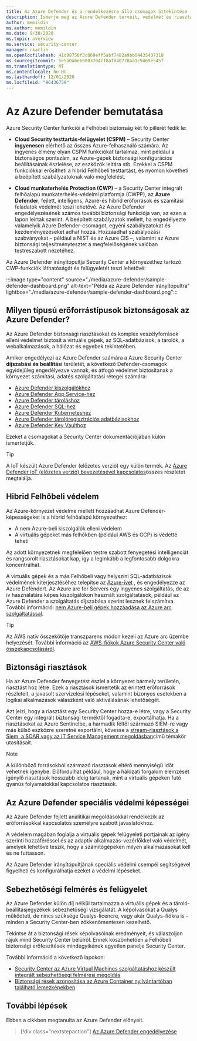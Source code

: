 ```yaml
---
title: Az Azure Defender és a rendelkezésre álló csomagok áttekintése
description: Ismerje meg az Azure Defender terveit, védelmét és riasztásait. Ezután engedélyezze az Azure Defender számára a fokozott biztonságú előfizetéseket.
author: memildin
ms.author: memildin
ms.date: 9/30/2020
ms.topic: overview
ms.service: security-center
manager: rkarlin
ms.openlocfilehash: 41d98750f3c869eff5abf7482a9bb04435407318
ms.sourcegitcommit: 5e5a0abe60803704cf8afd407784a1c9469e545f
ms.translationtype: MT
ms.contentlocale: hu-HU
ms.lasthandoff: 12/01/2020
ms.locfileid: "96436759"
---
```

# <a name="introduction-to-azure-defender"></a>Az Azure Defender bemutatása

Azure Security Center funkciói a Felhőbeli biztonság két fő pillérét fedik le:

- **Cloud Security testtartás-felügyelet (CSPM)** – Security Center **ingyenesen** elérhető az összes Azure-felhasználó számára. Az ingyenes élmény olyan CSPM funkciókat tartalmaz, mint például a biztonságos pontszám, az Azure-gépek biztonsági konfigurációs beállításainak észlelése, az eszközök leltára stb. Ezekkel a CSPM funkciókkal erősítheti a hibrid Felhőbeli testtartást, és nyomon követheti a beépített szabályzatoknak való megfelelést.

- **Cloud munkaterhelés Protection (CWP)** – a Security Center integrált felhőalapú munkaterhelés-védelmi platformja (CWPP), az **Azure Defender**, fejlett, intelligens, Azure-és hibrid erőforrások és számítási feladatok védelmét teszi lehetővé. Az Azure Defender engedélyezésének számos további biztonsági funkciója van, az ezen a lapon leírtak szerint. A beépített szabályzatok mellett, ha engedélyezte valamelyik Azure Defender-csomagot, egyéni szabályzatokat és kezdeményezéseket adhat hozzá. Hozzáadhat szabályozási szabványokat – például a NIST és az Azure CIS –, valamint az Azure biztonsági teljesítménytesztet a megfelelőségének valóban testreszabott nézetéhez.

Az Azure Defender irányítópultja Security Center a környezethez tartozó CWP-funkciók láthatóságát és felügyeletét teszi lehetővé:

:::image type="content" source="./media/azure-defender/sample-defender-dashboard.png" alt-text="Példa az Azure Defender irányítópultra" lightbox="./media/azure-defender/sample-defender-dashboard.png":::

## <a name="what-resource-types-can-azure-defender-secure"></a>Milyen típusú erőforrástípusok biztonságosak az Azure Defender?

Az Azure Defender biztonsági riasztásokat és komplex veszélyforrások elleni védelmet biztosít a virtuális gépek, az SQL-adatbázisok, a tárolók, a webalkalmazások, a hálózat és egyebek tekintetében.

Amikor engedélyezi az Azure Defender számára a Azure Security Center **díjszabási és beállítási** területét, a következő Defender-csomagok egyidejűleg engedélyezve vannak, és átfogó védelmet biztosítanak a környezet számítási, adatés szolgáltatási rétegei számára:

- [Azure Defender kiszolgálókhoz](defender-for-servers-introduction.md)
- [Azure Defender App Service-hez](defender-for-app-service-introduction.md)
- [Azure Defender tároláshoz](defender-for-storage-introduction.md)
- [Azure Defender SQL-hez](defender-for-sql-introduction.md)
- [Azure Defender Kuberneteshez](defender-for-kubernetes-introduction.md)
- [Azure Defender tárolóregisztrációs adatbázisokhoz](defender-for-container-registries-introduction.md)
- [Azure Defender Key Vaulthoz](defender-for-key-vault-introduction.md)

Ezeket a csomagokat a Security Center dokumentációjában külön ismertetjük.

> [!TIP]
> A IoT készült Azure Defender (előzetes verzió) egy külön termék. Az [Azure Defender IoT (előzetes verzió) bevezetésével kapcsolatos](../defender-for-iot/overview.md)összes részletet megtalálja. 

## <a name="hybrid-cloud-protection"></a>Hibrid Felhőbeli védelem

Az Azure-környezet védelme mellett hozzáadhat Azure Defender-képességeket is a hibrid felhőalapú környezethez:

- A nem Azure-beli kiszolgálók elleni védelem
- A virtuális gépeket más felhőkben (például AWS és GCP) is védetté teheti

Az adott környezetnek megfelelően testre szabott fenyegetési intelligenciát és rangsorolt riasztásokat kap, így a leginkább a legfontosabb dolgokra koncentrálhat.

A virtuális gépek és a más Felhőbeli vagy helyszíni SQL-adatbázisok védelmének kiterjesztéséhez telepítse az [Azure-ívet](https://azure.microsoft.com/services/azure-arc/) , és engedélyezze az Azure Defendert. Az Azure arc for Servers egy ingyenes szolgáltatás, de az ív használatára képes kiszolgálókon használt szolgáltatások, például az Azure Defender a szolgáltatás díjszabása szerint lesznek felszámítva. További információ: [nem Azure-beli gépek hozzáadása az Azure arc szolgáltatással](quickstart-onboard-machines.md#add-non-azure-machines-with-azure-arc).

> [!TIP]
> Az AWS natív összekötője transzparens módon kezeli az Azure arc üzembe helyezését. További információ az [AWS-fiókok Azure Security Center való összekapcsolásáról](quickstart-onboard-aws.md).



## <a name="security-alerts"></a>Biztonsági riasztások 

Ha az Azure Defender fenyegetést észlel a környezet bármely területén, riasztást hoz létre. Ezek a riasztások ismertetik az érintett erőforrások részleteit, a javasolt szervizelési lépéseket, valamint bizonyos esetekben a logikai alkalmazások válaszként való aktiválásának lehetőségét.

Azt jelzi, hogy a riasztást egy Security Center hozza-e létre, vagy a Security Center egy integrált biztonsági terméktől fogadta-e, exportálhatja. Ha a riasztásokat az Azure Sentinelbe, a harmadik féltől származó SIEM-re vagy más külső eszközre szeretné exportálni, kövesse a [stream-riasztások a Siem, a SOAR vagy az IT Service Management megoldásban](export-to-siem.md)című témakör utasításait.

> [!NOTE]
> A különböző forrásokból származó riasztások eltérő mennyiségű időt vehetnek igénybe. Előfordulhat például, hogy a hálózati forgalom elemzését igénylő riasztások hosszabb ideig tartanak, mint a virtuális gépeken futó gyanús folyamatokkal kapcsolatos riasztások.


## <a name="azure-defender-advanced-protection-capabilities"></a>Az Azure Defender speciális védelmi képességei

Az Azure Defender fejlett analitikai megoldásokkal rendelkezik az erőforrásokkal kapcsolatos személyre szabott javaslatokhoz. 

A védelem magában foglalja a virtuális gépek felügyeleti portjainak az igény szerinti hozzáféréssel és az adaptív alkalmazás-vezérlőkkel való védelmét, amelyek lehetővé teszik, hogy a számítógépeken milyen alkalmazásokat kell és ne futtasson. 

Az Azure Defender irányítópultjának speciális védelmi csempéi segítségével figyelheti és konfigurálhatja ezeket a védelmi lépéseket. 

## <a name="vulnerability-assessment-and-management"></a>Sebezhetőségi felmérés és felügyelet

Az Azure Defender külön díj nélkül tartalmazza a virtuális gépek és a tároló-beállításjegyzékek sebezhetőségi vizsgálatát. A képolvasókat a Qualys működteti, de nincs szüksége Qualys-licencre, vagy akár Qualys-fiókra is – minden a Security Center-ben zökkenőmentesen kezelhető. 

Tekintse át a biztonsági rések képolvasóinak eredményeit, és válaszoljon rájuk mind Security Center belülről. Ennek köszönhetően a Felhőbeli biztonsági erőfeszítések mindegyikének egyetlen panelje Security Center.

További információ a következő lapokon:

- [Security Center az Azure Virtual Machines szolgáltatáshoz készült integrált sebezhetőségi felmérési megoldás](deploy-vulnerability-assessment-vm.md)
- [Biztonsági rések azonosítása az Azure Container nyilvántartóban található lemezképekben](defender-for-container-registries-usage.md#identify-vulnerabilities-in-images-in-other-container-registries)



## <a name="next-steps"></a>További lépések

Ebben a cikkben megtanulta az Azure Defender előnyeit. 

> [!div class="nextstepaction"]
> [Az Azure Defender engedélyezése](security-center-pricing.md)